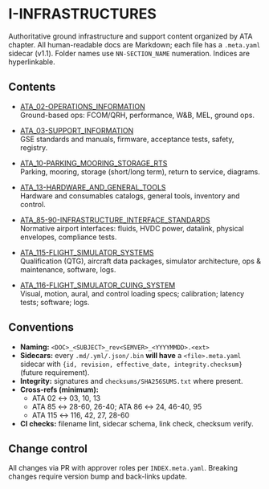 # I-INFRASTRUCTURES

Authoritative ground infrastructure and support content organized by ATA chapter. All human-readable docs are Markdown; each file has a `.meta.yaml` sidecar (v1.1). Folder names use `NN-SECTION_NAME` numeration. Indices are hyperlinkable.

## Contents

- [ATA_02-OPERATIONS_INFORMATION](ATA_02-OPERATIONS_INFORMATION/)  
  Ground-based ops: FCOM/QRH, performance, W&B, MEL, ground ops.

- [ATA_03-SUPPORT_INFORMATION](ATA_03-SUPPORT_INFORMATION/)  
  GSE standards and manuals, firmware, acceptance tests, safety, registry.

- [ATA_10-PARKING_MOORING_STORAGE_RTS](ATA_10-PARKING_MOORING_STORAGE_RTS/)  
  Parking, mooring, storage (short/long term), return to service, diagrams.

- [ATA_13-HARDWARE_AND_GENERAL_TOOLS](ATA_13-HARDWARE_AND_GENERAL_TOOLS/)  
  Hardware and consumables catalogs, general tools, inventory and control.

- [ATA_85-90-INFRASTRUCTURE_INTERFACE_STANDARDS](ATA_85-90-INFRASTRUCTURE_INTERFACE_STANDARDS/)  
  Normative airport interfaces: fluids, HVDC power, datalink, physical envelopes, compliance tests.

- [ATA_115-FLIGHT_SIMULATOR_SYSTEMS](ATA_115-FLIGHT_SIMULATOR_SYSTEMS/)  
  Qualification (QTG), aircraft data packages, simulator architecture, ops & maintenance, software, logs.

- [ATA_116-FLIGHT_SIMULATOR_CUING_SYSTEM](ATA_116-FLIGHT_SIMULATOR_CUING_SYSTEM/)  
  Visual, motion, aural, and control loading specs; calibration; latency tests; software; logs.

## Conventions

- **Naming:** `<DOC>_<SUBJECT>_rev<SEMVER>_<YYYYMMDD>.<ext>`  
- **Sidecars:** every `.md/.yml/.json/.bin` **will have** a `<file>.meta.yaml` sidecar with `{id, revision, effective_date, integrity.checksum}` (future requirement).  
- **Integrity:** signatures and `checksums/SHA256SUMS.txt` where present.  
- **Cross-refs (minimum):**  
  - ATA 02 ↔ 03, 10, 13  
  - ATA 85 ↔ 28-60, 26-40; ATA 86 ↔ 24, 46-40, 95  
  - ATA 115 ↔ 116, 42, 27, 28-60  
- **CI checks:** filename lint, sidecar schema, link check, checksum verify.

## Change control

All changes via PR with approver roles per `INDEX.meta.yaml`. Breaking changes require version bump and back-links update.
